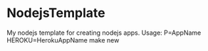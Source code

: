 NodejsTemplate
==============

My nodejs template for creating nodejs apps.
Usage: P=AppName HEROKU=HerokuAppName make new
